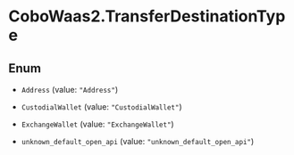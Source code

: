# CoboWaas2.TransferDestinationType

## Enum


* `Address` (value: `"Address"`)

* `CustodialWallet` (value: `"CustodialWallet"`)

* `ExchangeWallet` (value: `"ExchangeWallet"`)

* `unknown_default_open_api` (value: `"unknown_default_open_api"`)


